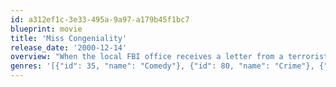 ```yaml
---
id: a312ef1c-3e33-495a-9a97-a179b45f1bc7
blueprint: movie
title: 'Miss Congeniality'
release_date: '2000-12-14'
overview: "When the local FBI office receives a letter from a terrorist known only as 'The Citizen', it's quickly determined that he's planning his next act at the Miss America beauty pageant. Because tough-as-nails Gracie Hart is the only female Agent at the office, she's chosen to go undercover as the contestant from New Jersey."
genres: '[{"id": 35, "name": "Comedy"}, {"id": 80, "name": "Crime"}, {"id": 28, "name": "Action"}]'
---
```

